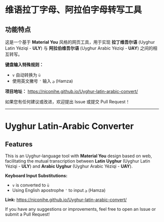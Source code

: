 # 维语拉丁字母、阿拉伯字母转写工具

## 功能特点

这是一个基于 **Material You** 风格的网页工具，用于实现 **拉丁维吾尔语** (Uyghur Latin Yéziqi - **ULY**) 与 **阿拉伯维吾尔语** (Uyghur Arabic Yéziqi - **UAY**) 之间的相互转写。

**键盘输入特殊规则：**
*   `v` 自动转换为 `ü`
*   使用英文撇号 `'` 输入 `ئ` (Hamza)

**项目地址：** <https://niconihe.github.io/Uyghur-latin-arabic-convert/>

如果您有任何建议或改进，欢迎提出 Issue 或提交 Pull Request！

---

# Uyghur Latin-Arabic Converter

## Features

This is an Uyghur-language tool with **Material You** design based on web, facilitating the mutual transcription between **Latin Uyghur** (Uyghur Latin Yéziqi - **ULY**) and **Arabic Uyghur** (Uyghur Arabic Yéziqi - **UAY**).

**Keyboard Input Substitutions:**
*   `v` is converted to `ü`
*   Using English apostrophe `'` to input `ئ` (Hamza)

**Link:** <https://niconihe.github.io/Uyghur-latin-arabic-convert/>

If you have any suggestions or improvements, feel free to open an Issue or submit a Pull Request!
